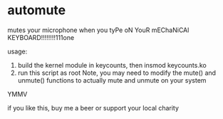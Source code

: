 # automute
mutes your microphone when you tyPe oN YouR mEChaNiCAl KEYBOARD!!!!!!!!111one

usage:
1. build the kernel module in keycounts, then insmod keycounts.ko
2. run this script as root
Note, you may need to modify the mute() and unmute() functions to actually mute and unmute on your system

YMMV

if you like this, buy me a beer or support your local charity

